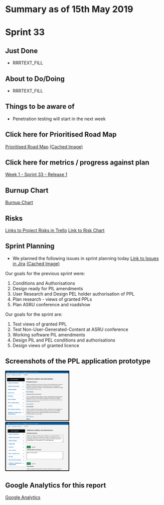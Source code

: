 # Summary as of 15th May 2019 

# Sprint 33

## Just Done
* RRRTEXT_FILL

## About to Do/Doing
* RRRTEXT_FILL

## Things to be aware of
* Penetration testing will start in the next week

## Click here for Prioritised Road Map
[Prioritised Road Map](https://trello.com/b/p7x9hbPV/prioritised-roadmap)    [\(Cached Image\)](graphs/ASLRoadMap15052019.jpg)

## Click here for metrics / progress against plan
[Week 1 - Sprint 33 - Release 1](graphs/progress15052019.png)

## Burnup Chart

[Burnup Chart](burnup15052019.md)

## Risks
[Links to Project Risks in Trello](https://trello.com/b/VuFuCL7t/risk-register-and-kpis-asl-delivery) 
[Link to Risk Chart](graphs/risk15052019.png)

## Sprint Planning
* We planned the following issues in sprint planning today [Link to Issues in Jira](https://jira.digital.homeoffice.gov.uk/secure/RapidBoard.jspa?rapidView=261)    [\(Cached Image\)](graphs/sprint15052019.png)

Our goals for the previous sprint were:

1. Conditions and Authorisations
2. Design ready for PIL amendments
3. User Research and Design PEL holder authorisation of PPL
4. Plan research - views of granted PPLs
5. Plan ASRU conference and roadshow

Our goals for the sprint are:
1. Test views of granted PPL
2. Test Non-User-Generated-Content at ASRU conference 
3. Working software PIL amendments 
4. Design PIL and PEL conditions and authorisations 
5. Design views of granted licence

## Screenshots of the PPL application prototype
<a href="graphs/proto1_15052019.png"><img src="graphs/proto1_15052019.png" alt="HTML5 Icon" width="200" style="border:2px solid black"></a>
<br>
<a href="graphs/proto2_15052019.png"><img src="graphs/proto2_15052019.png" alt="HTML5 Icon" width="200" style="border:2px solid black"></a>
<br>

## Google Analytics for this report
[Google Analytics](graphs/GA15052019.jpg)

